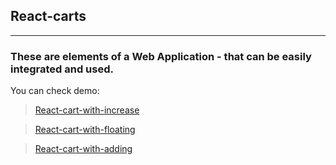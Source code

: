 ## React-carts
***
### These are elements of a Web Application - that can be easily integrated and used.
You can check demo: 
> [React-cart-with-increase](http://simplify.esy.es/cart-with-increase/)

> [React-cart-with-floating](http://simplify.esy.es/cart-with-floating/)

> [React-cart-with-adding](http://simplify.esy.es/cart-with-adding/)

